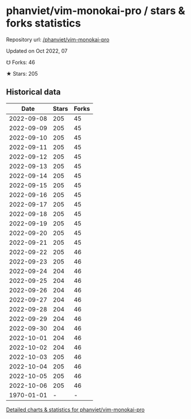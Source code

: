 # phanviet/vim-monokai-pro / stars & forks statistics

Repository url: [/phanviet/vim-monokai-pro](https://github.com/phanviet/vim-monokai-pro)

Updated on Oct 2022, 07

☋ Forks: 46

★ Stars: 205

## Historical data
| Date | Stars | Forks |
|------|-------|-------|
| 2022-09-08 | 205 | 45 | 
| 2022-09-09 | 205 | 45 | 
| 2022-09-10 | 205 | 45 | 
| 2022-09-11 | 205 | 45 | 
| 2022-09-12 | 205 | 45 | 
| 2022-09-13 | 205 | 45 | 
| 2022-09-14 | 205 | 45 | 
| 2022-09-15 | 205 | 45 | 
| 2022-09-16 | 205 | 45 | 
| 2022-09-17 | 205 | 45 | 
| 2022-09-18 | 205 | 45 | 
| 2022-09-19 | 205 | 45 | 
| 2022-09-20 | 205 | 45 | 
| 2022-09-21 | 205 | 45 | 
| 2022-09-22 | 205 | 46 | 
| 2022-09-23 | 205 | 46 | 
| 2022-09-24 | 204 | 46 | 
| 2022-09-25 | 204 | 46 | 
| 2022-09-26 | 204 | 46 | 
| 2022-09-27 | 204 | 46 | 
| 2022-09-28 | 204 | 46 | 
| 2022-09-29 | 204 | 46 | 
| 2022-09-30 | 204 | 46 | 
| 2022-10-01 | 204 | 46 | 
| 2022-10-02 | 204 | 46 | 
| 2022-10-03 | 205 | 46 | 
| 2022-10-04 | 205 | 46 | 
| 2022-10-05 | 205 | 46 | 
| 2022-10-06 | 205 | 46 | 
| 1970-01-01 | - | - | 


[Detailed charts & statistics for phanviet/vim-monokai-pro](https://reviewgithub.com/rep/phanviet/vim-monokai-pro)
